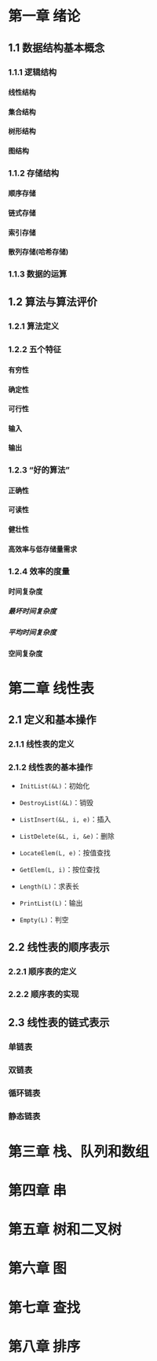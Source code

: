 # 第一章 绪论

## 1.1 数据结构基本概念

### 1.1.1 逻辑结构

#### 线性结构

#### 集合结构

#### 树形结构

#### 图结构

### 1.1.2 存储结构

#### 顺序存储

#### 链式存储

#### 索引存储

#### 散列存储(哈希存储)

### 1.1.3 数据的运算

## 1.2 算法与算法评价

### 1.2.1 算法定义

### 1.2.2 五个特征

#### 有穷性

#### 确定性

#### 可行性

#### 输入

#### 输出

### 1.2.3 “好的算法”

#### 正确性

#### 可读性

#### 健壮性

#### 高效率与低存储量需求

### 1.2.4 效率的度量

#### 时间复杂度

##### 最坏时间复杂度

##### 平均时间复杂度

#### 空间复杂度

# 第二章 线性表

## 2.1 定义和基本操作

### 2.1.1 线性表的定义

### 2.1.2 线性表的基本操作

- `InitList(&L)`：初始化

- `DestroyList(&L)`：销毁

- `ListInsert(&L, i, e)`：插入

- `ListDelete(&L, i, &e)`：删除

- `LocateElem(L, e)`：按值查找

- `GetElem(L, i)`：按位查找

- `Length(L)`：求表长

- `PrintList(L)`：输出

- `Empty(L)`：判空

## 2.2 线性表的顺序表示

### 2.2.1 顺序表的定义

### 2.2.2 顺序表的实现

## 2.3 线性表的链式表示

### 单链表

### 双链表

### 循环链表

### 静态链表

# 第三章 栈、队列和数组

# 第四章 串

# 第五章 树和二叉树

# 第六章 图

# 第七章 查找

# 第八章 排序